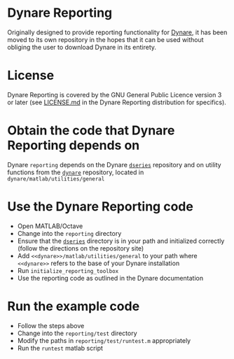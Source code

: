 # Dynare Reporting

Originally designed to provide reporting functionality for
[Dynare](https://www.dynare.org), it has been moved to its own repository in the
hopes that it can be used without obliging the user to download Dynare in its
entirety.

# License

Dynare Reporting is covered by the GNU General Public Licence version 3 or
later (see [LICENSE.md](LICENSE.md) in the Dynare Reporting distribution for
specifics).

# Obtain the code that Dynare Reporting depends on

Dynare ```reporting``` depends on the Dynare
[```dseries```](https://git.dynare.org/Dynare/dseries) repository and on
utility functions from the [```dynare```](https://git.dynare.org/Dynare/dynare)
repository, located in ```dynare/matlab/utilities/general```

# Use the Dynare Reporting code

- Open MATLAB/Octave
- Change into the ```reporting``` directory
- Ensure that the [```dseries```](https://git.dynare.org/Dynare/dseries)
  directory is in your path and initialized correctly (follow the directions on
  the repository site)
- Add ```<<dynare>>/matlab/utilities/general``` to your path where
  ```<<dynare>>``` refers to the base of your Dynare installation
- Run ```initialize_reporting_toolbox```
- Use the reporting code as outlined in the Dynare documentation

# Run the example code

- Follow the steps above
- Change into the ```reporting/test``` directory
- Modify the paths in ```reporting/test/runtest.m``` appropriately
- Run the ```runtest``` matlab script

